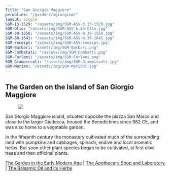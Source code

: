 ```yaml
---
Title: "San Giorgio Maggiore"
permalink: "/gardens/sgiorgiom/"
layout: single
SGM-13-1529: "/assets/img/SGM-ASV-b.13-1529.jpg"
SGM-Olio: "/assets/img/SGM-ASV-b.26-Olio.jpg"
SGM-30-1550: "/assets/img/SGM-ASV-b.30-1550.jpg"
SGM-30-1641: "/assets/img/SGM-ASV-b.30-1641.jpg"
SGM-receipt: "/assets/img/SGM-ASV-receipt.jpg"
SGM-Barbari: "assets/img/SGM-Barbari.png"
SGM-Combatati: "/assets/img/SGM-Combatti.png"
SGM-Forlani: "/assets/img/SGM-Forlani.png"
SGM-Giampiccoli: "/assets/img/SGM-Giampiccoli.jpg"
SGM-Merian: "/assets/img/SGM-Meriani.jpg"
---
```


## The Garden on the Island of San Giorgio Maggiore

<figure><img src="{{ page.SGM-Barbari | relative_url }}" class="img-ctr" align="center"/></figure>

San Giorgio Maggiore island, situated opposite the piazza San Marco and close to the larger Giudecca, housed the Benedictines since 982 CE, and was also home to a vegetable garden.

In the fifteenth century the monastery cultivated much of the surrounding land with pumpkins and cabbages, spinach, endive and local aromatic herbs. But soon other plant species began to be cultivated, at first olive trees and then officinal plants.

<a href="{{ site.baseurl }}gardens/sgiorgiom-1/">The Garden in the Early Modern Age</a> | <a href="{{ site.baseurl }}gardens/sgiorgiom-2/">The Apothecary Shop and Laboratory</a> | <a href="{{ site.baseurl }}gardens/sgiorgiom-3/">The Balsamic Oil and its Herbs</a>

<!--

At the same time the Monastery started to run an annexed apothecary shop, whose maintenance and supply costs are recorded until its suppression (1806).

<figure><img src="{{ page.SGM-receipt | relative_url }}" class="img-ctr" align="center"/>
<figcaption><strong>ASV, San Giorgio Maggiore, b. 26</strong>, early 16th century<br/>
Bill for the purchase of an oven covering for alembic, with its round stone support and three or four shelves above and below </figcaption>
</figure>

Olive oil was the main ingredient for the Paduan Benedictines’ *Olio di Santa Giustina*, later called *Olio di San Giorgio Maggiore*, which the Venetian Monastery started to produce very early in the 16th century. The oil, also called balm, was applied externally to treat sores and wounds, and internally for gastric disorders and as a vermifuge.

<figure><img src="{{ page.SGM-Olio | relative_url }}" class="img-ctr" align="center"/>
<figcaption><strong>ASV, San Giorgio Maggiore, b. 26</strong><br/>
It was only in 1780 that the St Giorgio Maggiore Benedictines were allowed to call their balm <em>Olio di San Giorgio Maggiore</em> – and no longer <em>Oil of Santa Giustina</em>.
This is a sheet of therapeutic indications and posology that was to accompany the sale of the oil, according to the requirements set by  the Venetian Provveditori alla Sanità</figcaption></figure>

The balm was obtained by macerating about 60 substances in olive oil, mostly local and exotic vegetables. The Benedictine grew olive trees and many local herbs and plants in their vegetable garden and in other gardens in Venice and in the Terraferma, whereas they purchased non-local and exotic substances from druggist and spices merchants.

Here there is a sample of the recipe ingredients, some of which (\*) are now acknowledged as having medicinal properties by the European Medical Agency (EMA):
* **leaves of** abrotanum (Artemisia abrotanum L.\*), wormwood (Artemisia absinthium L.*) etc.
* **roots of** gentian (Gentiana L.\*), peony (Paeonia L.*) etc.
* **seeds** of purslane (Portulaca L.), horseradish (Raphanus L.) etc.
* **And more:** laurel berries* (Laurus nobilis L.\*), ginger (<span style="color: #9932CC">Zingiber officinale</span>\*), carnations and cloves (<span style="color: #9932CC">Syzygium aromaticum L.</span>\*); <span style="color: #9932CC">cinnamon (Cinnamomum verum J.Presl</span>\*), nutmeg (<span style="color: #9932CC">Myristica fragrans Hott.</span>), saffron (Crocus sativus L.*) etc.;
* **four animal ingredients** (earthworms, powder of deer antlers, bull's gall, red corals); **two compound medicines** (theriac and mastic oil from Pistacia lentiscus L.*, resin), and in small quantities also stone oil (petroleum, at the time common in pharmacopoeia).

Non-local plants/herbs (<span style="color: #9932CC">violet color</span>), animal and mineral substances were bought in the bustling Venetian market by the Monastery apothecary shop, as we can see from many 16th- and 17th-century purchase notes.

<div class="thumb-nav">
<span class="thumb-nav-p" style="width: 45%; font-size: 75%; margin-right: 20px"><img class="thumb-menu" src="{{ page.SGM-30-1550 | relative_url }}"/>
<br/><br/><strong>ASV, San Giorgio Maggiore, b. 30</strong>, August 21 1550<br/>
San Giorgio Monastery also bought exotic substances from local merchants for other Benedictines, such as for the San Paolo Monastery in Rome: zenzero (ginger), cannella fina (cinnamon), zafran (saffron), macis (nutmeg), and many others that were not ingredients for the Balm of Santa Giustina – like galanga (<span style="color: #9932CC">Alpinia galanga Willd</span>.* from Asia) etc. </span>
<span class="thumb-nav-p" style="width: 45%;  font-size: 75%"><img class="thumb-menu" src="{{ page.SGM-30-1641  | relative_url }}"/>
<br/><br/><br/><strong>ASV, San Giorgio Maggiore, b. 30</strong>, May 12 1641<br/>
Purchase note for the San Giorgio apothecary shop, listing many exotic or just non-local ingredients for the Balm of Santa Giustina: corno di cervo (deer antler), macis fina (nutmeg), canella fina (cinnamon), garrofoli fini (carnations), zafaran de Toschana (saffron from Tuscany), corrali rossi (red corals).</span>
</div>

Certainly the San Giorgio Maggiore garden grew peony, purslane, abrotanum, wormwood etc. and many other medicinal herbs.
In a letter sent in 1575 by the physician [Melchiorre Guilandino](/xml-minimal/index-people/#guilandino-melchiorre) to his friend and patient Alvise Mocenigo, he relates that the friars had so many Arum plants (see [wild calla lily]( https://powo.science.kew.org/taxon/urn:lsid:ipni.org:names:328149-2)).

“Il modo, che si tene in darla, & suo remedio, potrà V.M. legger nel Matthioli in capite [*Arum*](http://id.sbn.it/bid/RLZE023006]). Io non ho pronta la polvere, & a farla mi bisogneria esser costà nell’horto di frati di S. Giorgio della bella fabrica nova, dove si ritrova tanta copia di Arum che basterìa per infiammar la gola a tutta Venetia”
(Milano, Biblioteca Ambrosiana, Cod. G 273, n. 69)

Roots, leaves and berries of *Arum L*., extremely hot, once cooked or pulverised were used to treat sore throats and coughs, and externally as a gout poultice. Now Arum L.
is used in herbal medicine and homeopathic medicine.

The olive trees were uprooted in 1797 to make way for the Slavonian (Croatian) troops.


## Learn more:
- Elisa M. Cappelletti, Giuseppe Maggioni, “L’Oglio di Santa Giustina”, in *La spezieria. Medicamenti e arte farmaceutica nel Veneto dal Cinquecento ad oggi* (Padova: Antilia, 2002), pp. 81-107, with lists and identification of the ingredients for the Paduan recipe. -->
